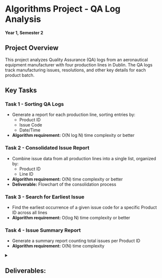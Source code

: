 <h1>Algorithms Project - QA Log Analysis</h1>
<p><strong>Year 1, Semester 2</strong></p>

<h2>Project Overview</h2>
<p>This project analyzes Quality Assurance (QA) logs from an aeronautical equipment manufacturer with four production lines in Dublin. The QA logs track manufacturing issues, resolutions, and other key details for each product batch.</p>

<h2>Key Tasks</h2>

<h3>Task 1 - Sorting QA Logs</h3>
<ul>
  <li>Generate a report for each production line, sorting entries by:
    <ul>
      <li>Product ID</li>
      <li>Issue Code</li>
      <li>Date/Time</li>
    </ul>
  </li>
  <li><strong>Algorithm requirement:</strong> O(N log N) time complexity or better</li>
</ul>

<h3>Task 2 - Consolidated Issue Report</h3>
<ul>
  <li>Combine issue data from all production lines into a single list, organized by:
    <ul>
      <li>Product ID</li>
      <li>Line ID</li>
    </ul>
  </li>
  <li><strong>Algorithm requirement:</strong> O(N) time complexity or better</li>
  <li><strong>Deliverable:</strong> Flowchart of the consolidation process</li>
</ul>

<h3>Task 3 - Search for Earliest Issue</h3>
<ul>
  <li>Find the earliest occurrence of a given issue code for a specific Product ID across all lines</li>
  <li><strong>Algorithm requirement:</strong> O(log N) time complexity or better</li>
</ul>

<h3>Task 4 - Issue Summary Report</h3>
<ul>
  <li>Generate a summary report counting total issues per Product ID</li>
  <li><strong>Algorithm requirement:</strong> O(N) time complexity</li>
</ul> 
<details>
<summary><h2>Deliverables:</h2></summary>

- Data Structure Design: A well-structured way to store QA log data.  

- Test Data: Simulated logs with >10 issues/products per line.
  
- Testing Plan: Verification that each task meets performance requirements.
  
- Pseudocode & C Code: Clear logic and functional implementation for Tasks 1-4.
  
- Flowchart (Task 2): Visual representation of the consolidation process.
  
- Project Report: A detailed document (Word/PDF) covering:
  
  - Problem statement, design approach, test plan.
    
  - Pseudocode, C code, and explanations.
    
  - Readable and well-commented code.

</details> 

